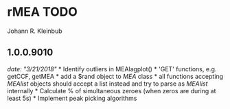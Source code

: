 rMEA TODO
================
Johann R. Kleinbub

1.0.0.9010
----------

*date: "3/21/2018"* \* Identify outliers in MEAlagplot() \* 'GET' functions, e.g. getCCF, getMEA \* add a $rand object to *MEA* class \* all functions accepting *MEAlist* objects should accept a list instead and try to parse as *MEAlist* internally \* Calculate % of simultaneous zeroes (when zeros are during at least 5s) \* Implement peak picking algorithms
